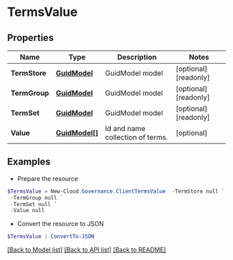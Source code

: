 # TermsValue
## Properties

Name | Type | Description | Notes
------------ | ------------- | ------------- | -------------
**TermStore** | [**GuidModel**](GuidModel.md) | GuidModel model | [optional] [readonly] 
**TermGroup** | [**GuidModel**](GuidModel.md) | GuidModel model | [optional] [readonly] 
**TermSet** | [**GuidModel**](GuidModel.md) | GuidModel model | [optional] [readonly] 
**Value** | [**GuidModel[]**](GuidModel.md) | Id and name collection of terms. | [optional] 

## Examples

- Prepare the resource
```powershell
$TermsValue = New-Cloud.Governance.ClientTermsValue  -TermStore null `
 -TermGroup null `
 -TermSet null `
 -Value null
```

- Convert the resource to JSON
```powershell
$TermsValue | ConvertTo-JSON
```

[[Back to Model list]](../README.md#documentation-for-models) [[Back to API list]](../README.md#documentation-for-api-endpoints) [[Back to README]](../README.md)

